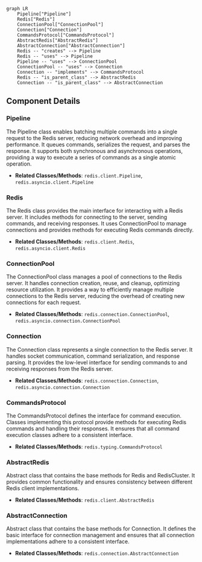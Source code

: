 ```mermaid
graph LR
    Pipeline["Pipeline"]
    Redis["Redis"]
    ConnectionPool["ConnectionPool"]
    Connection["Connection"]
    CommandsProtocol["CommandsProtocol"]
    AbstractRedis["AbstractRedis"]
    AbstractConnection["AbstractConnection"]
    Redis -- "creates" --> Pipeline
    Redis -- "uses" --> Pipeline
    Pipeline -- "uses" --> ConnectionPool
    ConnectionPool -- "uses" --> Connection
    Connection -- "implements" --> CommandsProtocol
    Redis -- "is_parent_class" --> AbstractRedis
    Connection -- "is_parent_class" --> AbstractConnection
```

## Component Details

### Pipeline
The Pipeline class enables batching multiple commands into a single request to the Redis server, reducing network overhead and improving performance. It queues commands, serializes the request, and parses the response. It supports both synchronous and asynchronous operations, providing a way to execute a series of commands as a single atomic operation.
- **Related Classes/Methods**: `redis.client.Pipeline`, `redis.asyncio.client.Pipeline`

### Redis
The Redis class provides the main interface for interacting with a Redis server. It includes methods for connecting to the server, sending commands, and receiving responses. It uses ConnectionPool to manage connections and provides methods for executing Redis commands directly.
- **Related Classes/Methods**: `redis.client.Redis`, `redis.asyncio.client.Redis`

### ConnectionPool
The ConnectionPool class manages a pool of connections to the Redis server. It handles connection creation, reuse, and cleanup, optimizing resource utilization. It provides a way to efficiently manage multiple connections to the Redis server, reducing the overhead of creating new connections for each request.
- **Related Classes/Methods**: `redis.connection.ConnectionPool`, `redis.asyncio.connection.ConnectionPool`

### Connection
The Connection class represents a single connection to the Redis server. It handles socket communication, command serialization, and response parsing. It provides the low-level interface for sending commands to and receiving responses from the Redis server.
- **Related Classes/Methods**: `redis.connection.Connection`, `redis.asyncio.connection.Connection`

### CommandsProtocol
The CommandsProtocol defines the interface for command execution. Classes implementing this protocol provide methods for executing Redis commands and handling their responses. It ensures that all command execution classes adhere to a consistent interface.
- **Related Classes/Methods**: `redis.typing.CommandsProtocol`

### AbstractRedis
Abstract class that contains the base methods for Redis and RedisCluster. It provides common functionality and ensures consistency between different Redis client implementations.
- **Related Classes/Methods**: `redis.client.AbstractRedis`

### AbstractConnection
Abstract class that contains the base methods for Connection. It defines the basic interface for connection management and ensures that all connection implementations adhere to a consistent interface.
- **Related Classes/Methods**: `redis.connection.AbstractConnection`
